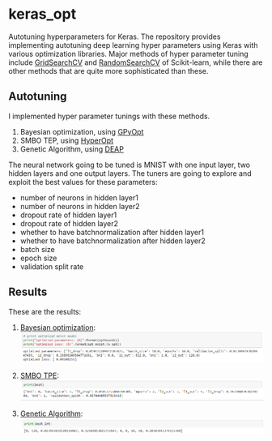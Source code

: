 # keras_opt
Autotuning hyperparameters for Keras.
The repository provides implementing autotuning deep learning hyper parameters using Keras with various optimization libraries.
Major methods of hyper parameter tuning include [GridSearchCV](http://scikit-learn.org/stable/modules/generated/sklearn.model_selection.GridSearchCV.htmlhttp://scikit-learn.org/stable/modules/generated/sklearn.model_selection.GridSearchCV.html) and [RandomSearchCV](http://scikit-learn.org/stable/modules/generated/sklearn.model_selection.GridSearchCV.html) of Scikit-learn, while there are other methods that are quite more sophisticated than these.

## Autotuning
I implemented hyper parameter tunings with these methods.
1. Bayesian optimization, using [GPyOpt](https://sheffieldml.github.io/GPyOpt/)
2. SMBO TEP, using [HyperOpt](https://github.com/hyperopt/hyperopt)
3. Genetic Algorithm, using [DEAP](http://deap.readthedocs.io/en/master/index.html)

The neural network going to be tuned is MNIST with one input layer, two hidden layers and one output layers.
The tuners are going to explore and exploit the best values for these parameters:
- number of neurons in hidden layer1
- number of neurons in hidden layer2
- dropout rate of hidden layer1
- dropout rate of hidden layer2
- whether to have batchnormalization after hidden layer1
- whether to have batchnormalization after hidden layer2
- batch size
- epoch size
- validation split rate

## Results
These are the results:
1. [Bayesian optimization](./bopt_nn.ipynb):
![ba](./ba.PNG)

2. [SMBO TPE](./tpe_nn.ipynb):
![smbotpe](./smbotpe.PNG)

3. [Genetic Algorithm](./ga_nn.ipynb):
![ga](ga.PNG)
